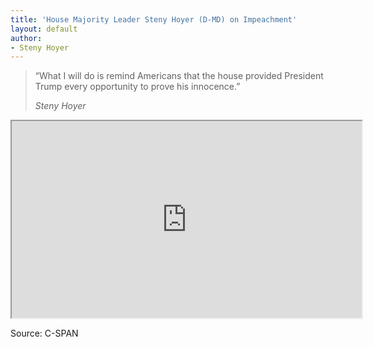 ```yaml
---
title: 'House Majority Leader Steny Hoyer (D-MD) on Impeachment'
layout: default
author:
- Steny Hoyer
---
```


> “What I will do is remind Americans that the house provided President Trump every opportunity to prove his innocence.”
>
> <cite>Steny Hoyer</cite>

<iframe width="560" height="315" src="https://www.youtube.com/embed/JMVlL3uPEuw" title="YouTube video player"></iframe>

Source: C-SPAN
